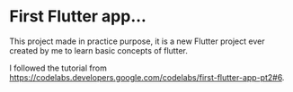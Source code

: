 # First Flutter app...

This project made in practice purpose, it is a new Flutter project ever created by me to learn basic concepts of flutter.

I followed the tutorial from https://codelabs.developers.google.com/codelabs/first-flutter-app-pt2#6.


